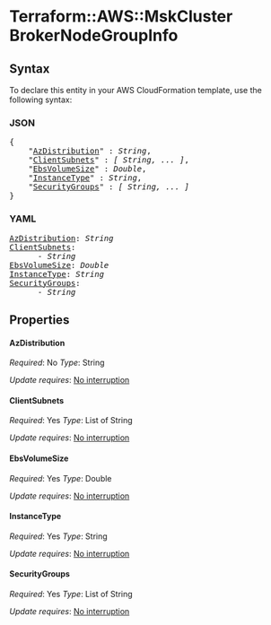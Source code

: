 # Terraform::AWS::MskCluster BrokerNodeGroupInfo

## Syntax

To declare this entity in your AWS CloudFormation template, use the following syntax:

### JSON

<pre>
{
    "<a href="#azdistribution" title="AzDistribution">AzDistribution</a>" : <i>String</i>,
    "<a href="#clientsubnets" title="ClientSubnets">ClientSubnets</a>" : <i>[ String, ... ]</i>,
    "<a href="#ebsvolumesize" title="EbsVolumeSize">EbsVolumeSize</a>" : <i>Double</i>,
    "<a href="#instancetype" title="InstanceType">InstanceType</a>" : <i>String</i>,
    "<a href="#securitygroups" title="SecurityGroups">SecurityGroups</a>" : <i>[ String, ... ]</i>
}
</pre>

### YAML

<pre>
<a href="#azdistribution" title="AzDistribution">AzDistribution</a>: <i>String</i>
<a href="#clientsubnets" title="ClientSubnets">ClientSubnets</a>: <i>
      - String</i>
<a href="#ebsvolumesize" title="EbsVolumeSize">EbsVolumeSize</a>: <i>Double</i>
<a href="#instancetype" title="InstanceType">InstanceType</a>: <i>String</i>
<a href="#securitygroups" title="SecurityGroups">SecurityGroups</a>: <i>
      - String</i>
</pre>

## Properties

#### AzDistribution

_Required_: No
_Type_: String

_Update requires_: [No interruption](https://docs.aws.amazon.com/AWSCloudFormation/latest/UserGuide/using-cfn-updating-stacks-update-behaviors.html#update-no-interrupt)

#### ClientSubnets

_Required_: Yes
_Type_: List of String

_Update requires_: [No interruption](https://docs.aws.amazon.com/AWSCloudFormation/latest/UserGuide/using-cfn-updating-stacks-update-behaviors.html#update-no-interrupt)

#### EbsVolumeSize

_Required_: Yes
_Type_: Double

_Update requires_: [No interruption](https://docs.aws.amazon.com/AWSCloudFormation/latest/UserGuide/using-cfn-updating-stacks-update-behaviors.html#update-no-interrupt)

#### InstanceType

_Required_: Yes
_Type_: String

_Update requires_: [No interruption](https://docs.aws.amazon.com/AWSCloudFormation/latest/UserGuide/using-cfn-updating-stacks-update-behaviors.html#update-no-interrupt)

#### SecurityGroups

_Required_: Yes
_Type_: List of String

_Update requires_: [No interruption](https://docs.aws.amazon.com/AWSCloudFormation/latest/UserGuide/using-cfn-updating-stacks-update-behaviors.html#update-no-interrupt)

